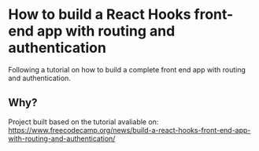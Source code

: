 # How to build a React Hooks front-end app with routing and authentication

Following a tutorial on how to build a complete front end app with routing and authentication.

## Why?

Project built based on the tutorial avaliable on:
https://www.freecodecamp.org/news/build-a-react-hooks-front-end-app-with-routing-and-authentication/
